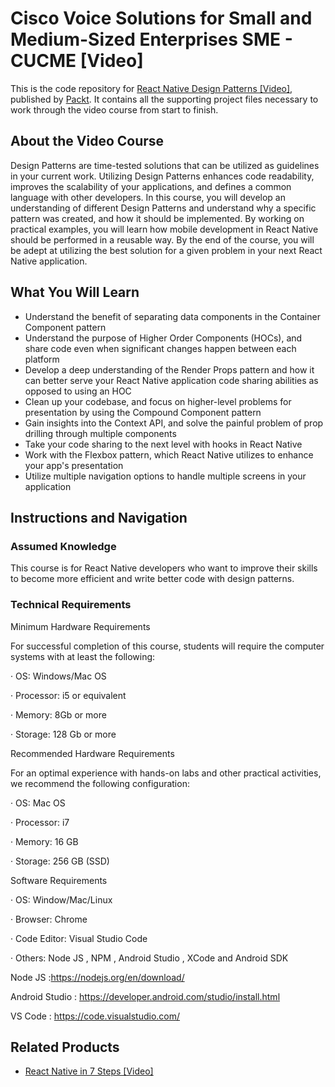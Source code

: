 # Cisco Voice Solutions for Small and Medium-Sized Enterprises SME - CUCME [Video]
This is the code repository for [React Native Design Patterns [Video]](https://www.packtpub.com/mobile/react-native-design-patterns-video), published by [Packt](https://www.packtpub.com/?utm_source=github). It contains all the supporting project files necessary to work through the video course from start to finish.
## About the Video Course
Design Patterns are time-tested solutions that can be utilized as guidelines in your current work. Utilizing Design Patterns enhances code readability, improves the scalability of your applications, and defines a common language with other developers. 
In this course, you will develop an understanding of different Design Patterns and understand why a specific pattern was created, and how it should be implemented. By working on practical examples, you will learn how mobile development in React Native should be performed in a reusable way.
By the end of the course, you will be adept at utilizing the best solution for a given problem in your next React Native application.


<H2>What You Will Learn</H2>
<DIV class=book-info-will-learn-text>
<UL>
<LI>Understand the benefit of separating data components in the Container Component pattern
<LI>Understand the purpose of Higher Order Components (HOCs), and share code even when significant changes happen between each platform
<LI>Develop a deep understanding of the Render Props pattern and how it can better serve your React Native application code sharing abilities as opposed to using an HOC
<LI>Clean up your codebase, and focus on higher-level problems for presentation by using the Compound Component pattern
<LI>Gain insights into the Context API, and solve the painful problem of prop drilling through multiple components
<LI>Take your code sharing to the next level with hooks in React Native
<LI>Work with the Flexbox pattern, which React Native utilizes to enhance your app's presentation
<LI>Utilize multiple navigation options to handle multiple screens in your application </LI></UL></DIV>

## Instructions and Navigation
### Assumed Knowledge
This course is for React Native developers who want to improve their skills to become more efficient and write better code with design patterns. 

### Technical Requirements
Minimum Hardware Requirements

For successful completion of this course, students will require the computer systems with at least the following:

·         OS: Windows/Mac OS

·         Processor: i5 or equivalent 

·         Memory: 8Gb or more

·         Storage: 128 Gb or more

Recommended Hardware Requirements

For an optimal experience with hands-on labs and other practical activities, we recommend the following configuration:

·         OS: Mac OS

·         Processor: i7

·         Memory: 16 GB

·         Storage: 256 GB (SSD)

Software Requirements

·         OS: Window/Mac/Linux

·         Browser: Chrome

·         Code Editor:  Visual Studio Code

·         Others: Node JS , NPM , Android Studio , XCode and Android SDK

Node JS :https://nodejs.org/en/download/

Android Studio : https://developer.android.com/studio/install.html

VS Code : https://code.visualstudio.com/

## Related Products
* [React Native in 7 Steps [Video]](https://www.packtpub.com/application-development/cisco-voice-solutions-medium-large-enterprise-mle-cucm-video?utm_source=github&utm_medium=repository&utm_campaign=9781788476263)


